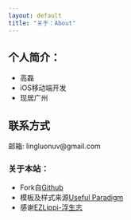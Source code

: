 ```yaml
---
layout: default
title: "关于：About"
---
```


## 个人简介：

* 高磊
* iOS移动端开发
* 现居广州

## 联系方式

<p class="contact">
 邮箱: lingluonuv@gmail.com 
</p>

### 关于本站：

* Fork自[Github](https://github.com/EZLippi/EZLippi.github.io)
* 模板及样式来源[Useful Paradigm](http://usefulparadigm.com/)
* 感谢[EZLippi-浮生志](https://www.ezlippi.com)
